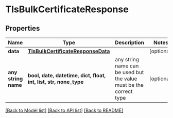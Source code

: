 # TlsBulkCertificateResponse


## Properties
Name | Type | Description | Notes
------------ | ------------- | ------------- | -------------
**data** | [**TlsBulkCertificateResponseData**](TlsBulkCertificateResponseData.md) |  | [optional] 
**any string name** | **bool, date, datetime, dict, float, int, list, str, none_type** | any string name can be used but the value must be the correct type | [optional]

[[Back to Model list]](../README.md#documentation-for-models) [[Back to API list]](../README.md#documentation-for-api-endpoints) [[Back to README]](../README.md)



